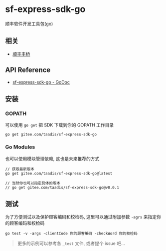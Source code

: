 # sf-express-sdk-go

顺丰软件开发工具包(go)

## 相关

- [顺丰丰桥](https://qiao.sf-express.com)

## API Reference

- [sf-express-sdk-go - GoDoc](https://godoc.org/github.com/taadis/sf-express-sdk-go)

## 安装

### GOPATH

可以使用 `go get` 把 SDK 下载到你的 GOPATH 工作目录

```
go get gitee.com/taadis/sf-express-sdk-go
```

### Go Modules

也可以使用模块管理依赖, 这也是未来推荐的方式

```
// 获取最新版本
go get gitee.com/taadis/sf-express-sdk-go@latest

// 当然你也可以指定具体的版本
// go get gitee.com/taadis/sf-express-sdk-go@v0.0.1
```

## 测试

为了方便测试以及保护顾客编码和校检码, 这里可以通过附加参数 `-agrs` 来指定你的顾客编码和校检码

```
go test -v -args -clientCode 你的顾客编码 -checkWord 你的校检码
```

> 更多的示例可以参考各 `_test` 文件, 或者提个 issue 吧...